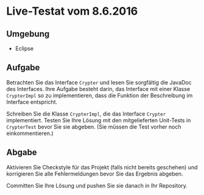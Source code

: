 # Live-Testat vom 8.6.2016

## Umgebung

  * Eclipse


## Aufgabe

Betrachten Sie das Interface `Crypter` und lesen Sie sorgfältig die JavaDoc des Interfaces. Ihre Aufgabe besteht darin, das Interface mit einer Klasse `CrypterImpl` so zu implementieren, dass die Funktion der Beschreibung im Interface entspricht.

Schreiben Sie die Klasse `CrypterImpl`, die das Interface `Crypter` implementiert. Testen Sie Ihre Lösung mit den mitgelieferten Unit-Tests in `CrypterTest` bevor Sie sie abgeben. (Sie müssen die Test vorher noch einkommentieren.)


## Abgabe

Aktivieren Sie Checkstyle für das Projekt (falls nicht bereits geschehen) und korrigieren Sie alle Fehlermeldungen bevor Sie das Ergebnis abgeben.

Committen Sie Ihre Lösung und pushen Sie sie danach in Ihr Repository.

